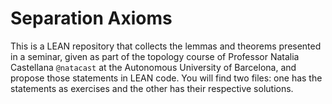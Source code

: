 # Separation Axioms
This is a LEAN repository that collects the lemmas and theorems presented in a seminar, given as part of the topology course of Professor Natalia Castellana ``@natacast``
at the Autonomous University of Barcelona, and propose those statements in LEAN code.  You will find two files: one has the statements as exercises and the 
other has their respective solutions.
